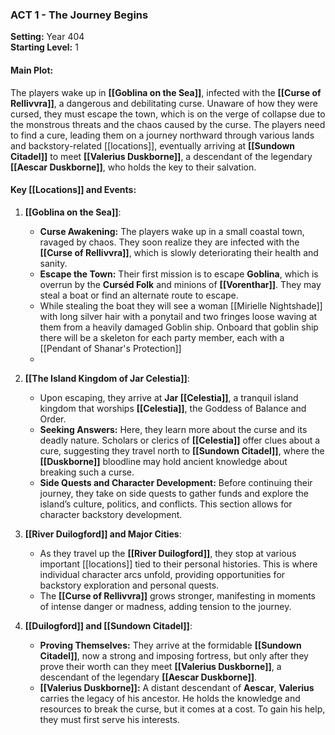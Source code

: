 ### **ACT 1 - The Journey Begins**

**Setting:** Year 404  
**Starting Level:** 1

#### **Main Plot:**

The players wake up in **[[Goblina on the Sea]]**, infected with the **[[Curse of Rellivvra]]**, a dangerous and debilitating curse. Unaware of how they were cursed, they must escape the town, which is on the verge of collapse due to the monstrous threats and the chaos caused by the curse. The players need to find a cure, leading them on a journey northward through various lands and backstory-related [[locations]], eventually arriving at **[[Sundown Citadel]]** to meet **[[Valerius Duskborne]]**, a descendant of the legendary **[[Aescar Duskborne]]**, who holds the key to their salvation.

#### **Key [[Locations]] and Events:**

1. **[[Goblina on the Sea]]**:
    
    - **Curse Awakening:** The players wake up in a small coastal town, ravaged by chaos. They soon realize they are infected with the **[[Curse of Rellivvra]]**, which is slowly deteriorating their health and sanity.
    - **Escape the Town:** Their first mission is to escape **Goblina**, which is overrun by the **Curséd Folk** and minions of **[[Vorenthar]]**. They may steal a boat or find an alternate route to escape.
    - While stealing the boat they will see a woman [[Mirielle Nightshade]] with long silver hair with a ponytail and two fringes loose waving at them from a heavily damaged Goblin ship. Onboard that goblin ship there will be a skeleton for each party member, each with a [[Pendant of Shanar's Protection]]
    - 
1. **[[The Island Kingdom of Jar Celestia]]**:
    
    - Upon escaping, they arrive at **Jar [[Celestia]]**, a tranquil island kingdom that worships **[[Celestia]]**, the Goddess of Balance and Order.
    - **Seeking Answers:** Here, they learn more about the curse and its deadly nature. Scholars or clerics of **[[Celestia]]** offer clues about a cure, suggesting they travel north to **[[Sundown Citadel]]**, where the **[[Duskborne]]** bloodline may hold ancient knowledge about breaking such a curse.
    - **Side Quests and Character Development:** Before continuing their journey, they take on side quests to gather funds and explore the island’s culture, politics, and conflicts. This section allows for character backstory development.
3. **[[River Duilogford]] and Major Cities**:
    
    - As they travel up the **[[River Duilogford]]**, they stop at various important [[locations]] tied to their personal histories. This is where individual character arcs unfold, providing opportunities for backstory exploration and personal quests.
    - The **[[Curse of Rellivvra]]** grows stronger, manifesting in moments of intense danger or madness, adding tension to the journey.
4. **[[Duilogford]] and [[Sundown Citadel]]**:
    
    - **Proving Themselves:** They arrive at the formidable **[[Sundown Citadel]]**, now a strong and imposing fortress, but only after they prove their worth can they meet **[[Valerius Duskborne]]**, a descendant of the legendary **[[Aescar Duskborne]]**.
    - **[[Valerius Duskborne]]:** A distant descendant of **Aescar**, **Valerius** carries the legacy of his ancestor. He holds the knowledge and resources to break the curse, but it comes at a cost. To gain his help, they must first serve his interests.
